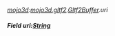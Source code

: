 _[mojo3d](../../modules/mojo3d/mojo3d-module.md):[mojo3d.gltf2](../../modules/mojo3d/mojo3d-gltf2.md).[Gltf2Buffer](../../modules/mojo3d/mojo3d-gltf2-gltf2buffer.md).uri_
##### Field uri:[String](../../modules/wonkey/wonkey-types-string.md)
